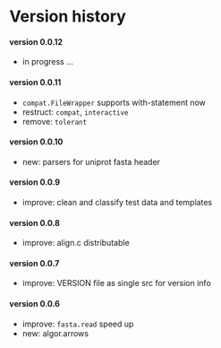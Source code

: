 
Version history
=================


#### version 0.0.12
+   in progress ...

#### version 0.0.11
+   `compat.FileWrapper` supports with-statement now
+   restruct: `compat`, `interactive`
+   remove: `tolerant`

#### version 0.0.10
+   new: parsers for uniprot fasta header

#### version 0.0.9
+   improve: clean and classify test data and templates

#### version 0.0.8
+   improve: align.c distributable

#### version 0.0.7
+   improve: VERSION file as single src for version info

#### version 0.0.6
+   improve: `fasta.read` speed up
+   new: algor.arrows


